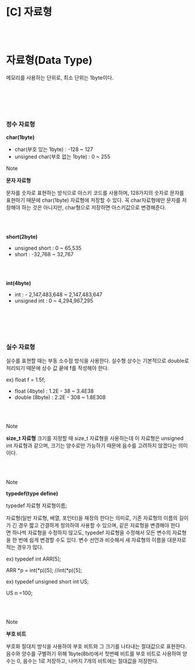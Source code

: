 # [C] 자료형

<br><br>

# 자료형(Data Type)

메모리를 사용하는 단위로, 최소 단위는 1byte이다.

<br><br>
<br><br>

### **정수 자료형**

**char(1byte)**

- char(부호 있는 1byte) : -128 ~ 127
- unsigned char(부호 없는 1byte) : 0 ~ 255

>[!note]
> **문자 자료형**
> 
> 문자를 숫자로 표현하는 방식으로 아스키 코드를 사용하며, 128가지의 숫자로 문자를 표현하기 때문에 char(1byte) 자료형에 저장할 수 있다. 꼭 char자료형에만 문자를 저장해야 하는 것은 아니지만, char형으로 저장하면 아스키값으로 변경해준다.
> 

<br><br>

**short(2byte)**

- unsigned short : 0 ~ 65,535
- short : -32,768 ~ 32,767

<br><br>

**int(4byte)**

- int : - 2,147,483,648 ~ 2,147,483,647
- unsigned int : 0 ~ 4,294,967,295

<br><br>
<br><br>

### **실수 자료형**

실수를 표현할 때는 부동 소수점 방식을 사용한다. 실수형 상수는 기본적으로 double로 처리되기 때문에 상수 값 끝에 f를 작성해야 한다.

ex) float f = 1.5f;

- float (4byte) : 1.2E - 38 ~ 3.4E38
- double (8byte) : 2.2E - 308 ~ 1.8E308

<br><br>

>[!note]
>**size_t 자료형**
>크기를 지정할 때 size_t 자료형을 사용하는데 이 자료형은 unsigned int 자료형과 같으며, 크기는 양수로만 가능하기 때문에 음수를 고려하지 않겠다는 의미이다.

<br><br>

>[!note]
>**typedef(type define)**
>
> typedef 자료형 자료형이름;
>
> 자료형(일반 자료형, 배열, 포인터)을 재정의 한다는 의미로, 기존 자료형의 이름의 길이가 긴 경우 짧고 간결하게 정의하여 사용할 수 있으며, 같은 자료형을 변경해야 한다면 하나씩 자료형을 수정하지 않고도, typedef 자료형을 수정해서 모든 변수의 자료형을 한 번에 쉽게 변경할 수도 있다. 변수 선언과 비슷해서 새 자료형의 이름을 대문자로 적는 경우가 많다.
>
> ex) typedef int ARR[5];
>
> ARR *p = int(*p)[5]; //int(*p)[5];
>
> ex) typedef unsigned short int US;
>
> US n =100;

<br><br>

>[!note]
> **부호 비트**
>
>부호화 절대치 방식을 사용하여 부호 비트와 그 크기를 나타내는 절대값으로 표현한다. 음수와 양수를 구별하기 위해 1byte(8bit)에서 첫번째 비트를 부호 비트로 사용하여 양수는 0, 음수는 1로 저장하고, 나머지 7개의 비트에는 절대값을 저장한다.
